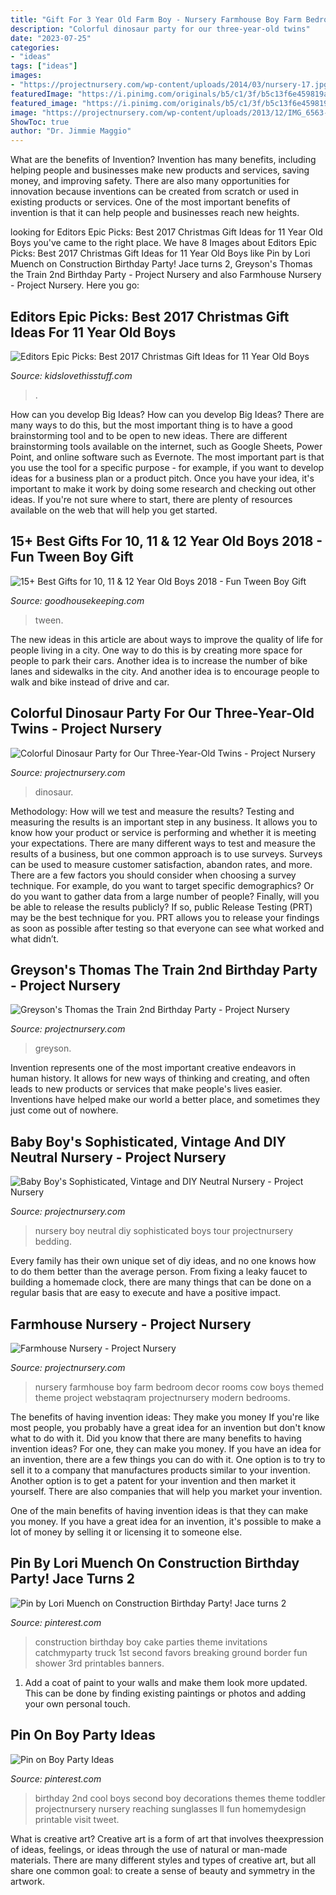 ```yaml
---
title: "Gift For 3 Year Old Farm Boy - Nursery Farmhouse Boy Farm Bedroom Decor Rooms Cow Boys Themed Theme Project Webstaqram Projectnursery Modern Bedrooms"
description: "Colorful dinosaur party for our three-year-old twins"
date: "2023-07-25"
categories:
- "ideas"
tags: ["ideas"]
images:
- "https://projectnursery.com/wp-content/uploads/2014/03/nursery-17.jpg"
featuredImage: "https://i.pinimg.com/originals/b5/c1/3f/b5c13f6e459819aeccee385995c7957a.jpg"
featured_image: "https://i.pinimg.com/originals/b5/c1/3f/b5c13f6e459819aeccee385995c7957a.jpg"
image: "https://projectnursery.com/wp-content/uploads/2013/12/IMG_6563-768x1024.jpg"
ShowToc: true
author: "Dr. Jimmie Maggio"
---
```



What are the benefits of Invention?
Invention has many benefits, including helping people and businesses make new products and services, saving money, and improving safety. There are also many opportunities for innovation because inventions can be created from scratch or used in existing products or services. One of the most important benefits of invention is that it can help people and businesses reach new heights.

	

		
looking for Editors Epic Picks: Best 2017 Christmas Gift Ideas for 11 Year Old Boys you've came to the right place. We have 8 Images about Editors Epic Picks: Best 2017 Christmas Gift Ideas for 11 Year Old Boys like Pin by Lori Muench on Construction Birthday Party! Jace turns 2, Greyson&#039;s Thomas the Train 2nd Birthday Party - Project Nursery and also Farmhouse Nursery - Project Nursery. Here you go:
		
    
## Editors Epic Picks: Best 2017 Christmas Gift Ideas For 11 Year Old Boys

<img loading=lazy src="https://kidslovethisstuff.com/wp-content/uploads/2015/02/11-year-old-boy-with-skateboard-FP.jpg" onerror="this.onerror=null;this.src='https://tse4.mm.bing.net/th?id=OIP.E5szLxsvdoMptjcWmYz2xwHaFL&amp;pid=15.1';" alt="Editors Epic Picks: Best 2017 Christmas Gift Ideas for 11 Year Old Boys">

_Source: kidslovethisstuff.com_

>. 

	

How can you develop Big Ideas?
How can you develop Big Ideas? There are many ways to do this, but the most important thing is to have a good brainstorming tool and to be open to new ideas. There are different brainstorming tools available on the internet, such as Google Sheets, Power Point, and online software such as Evernote. The most important part is that you use the tool for a specific purpose - for example, if you want to develop ideas for a business plan or a product pitch. Once you have your idea, it's important to make it work by doing some research and checking out other ideas. If you're not sure where to start, there are plenty of resources available on the web that will help you get started.

    
## 15+ Best Gifts For 10, 11 &amp; 12 Year Old Boys 2018 - Fun Tween Boy Gift

<img loading=lazy src="https://hips.hearstapps.com/vader-prod.s3.amazonaws.com/1539626219-bloxels-gifts-for-boys-1539626194.jpg?crop=1xw:0.99975xh;center,top&amp;resize=480:*" onerror="this.onerror=null;this.src='https://tse2.mm.bing.net/th?id=OIP.S0ZqfxTDhYjw6WFJgVhgnAHaLH&amp;pid=15.1';" alt="15+ Best Gifts for 10, 11 &amp; 12 Year Old Boys 2018 - Fun Tween Boy Gift">

_Source: goodhousekeeping.com_

>tween. 

	

The new ideas in this article are about ways to improve the quality of life for people living in a city. One way to do this is by creating more space for people to park their cars. Another idea is to increase the number of bike lanes and sidewalks in the city. And another idea is to encourage people to walk and bike instead of drive and car.

    
## Colorful Dinosaur Party For Our Three-Year-Old Twins - Project Nursery

<img loading=lazy src="https://projectnursery.com/wp-content/uploads/2012/09/DSC027761-683x1024.jpg" onerror="this.onerror=null;this.src='https://tse1.mm.bing.net/th?id=OIP.bUEHOTUcsBh6Mg3ySQud3gHaLG&amp;pid=15.1';" alt="Colorful Dinosaur Party for Our Three-Year-Old Twins - Project Nursery">

_Source: projectnursery.com_

>dinosaur. 

	

Methodology: How will we test and measure the results?
Testing and measuring the results is an important step in any business. It allows you to know how your product or service is performing and whether it is meeting your expectations. There are many different ways to test and measure the results of a business, but one common approach is to use surveys. Surveys can be used to measure customer satisfaction, abandon rates, and more.
There are a few factors you should consider when choosing a survey technique. For example, do you want to target specific demographics? Or do you want to gather data from a large number of people? Finally, will you be able to release the results publicly? If so, public Release Testing (PRT) may be the best technique for you. PRT allows you to release your findings as soon as possible after testing so that everyone can see what worked and what didn’t.

    
## Greyson&#039;s Thomas The Train 2nd Birthday Party - Project Nursery

<img loading=lazy src="https://projectnursery.com/wp-content/uploads/2013/12/IMG_6563-768x1024.jpg" onerror="this.onerror=null;this.src='https://tse1.mm.bing.net/th?id=OIP.zbeMHZUJHMUU_1HVFerfawHaJ4&amp;pid=15.1';" alt="Greyson&#039;s Thomas the Train 2nd Birthday Party - Project Nursery">

_Source: projectnursery.com_

>greyson. 

	

Invention represents one of the most important creative endeavors in human history. It allows for new ways of thinking and creating, and often leads to new products or services that make people's lives easier. Inventions have helped make our world a better place, and sometimes they just come out of nowhere.

    
## Baby Boy&#039;s Sophisticated, Vintage And DIY Neutral Nursery - Project Nursery

<img loading=lazy src="https://projectnursery.com/wp-content/uploads/2014/03/nursery-17.jpg" onerror="this.onerror=null;this.src='https://tse4.mm.bing.net/th?id=OIP.FNnrQF1Kr4B0-LRDdVEcJAHaE8&amp;pid=15.1';" alt="Baby Boy&#039;s Sophisticated, Vintage and DIY Neutral Nursery - Project Nursery">

_Source: projectnursery.com_

>nursery boy neutral diy sophisticated boys tour projectnursery bedding. 

	

Every family has their own unique set of diy ideas, and no one knows how to do them better than the average person. From fixing a leaky faucet to building a homemade clock, there are many things that can be done on a regular basis that are easy to execute and have a positive impact.

    
## Farmhouse Nursery - Project Nursery

<img loading=lazy src="https://projectnursery.com/wp-content/uploads/2018/02/Nursery-3.jpg" onerror="this.onerror=null;this.src='https://tse1.mm.bing.net/th?id=OIP.TZ12cKfp_uqkm5B1qlCCygHaJ4&amp;pid=15.1';" alt="Farmhouse Nursery - Project Nursery">

_Source: projectnursery.com_

>nursery farmhouse boy farm bedroom decor rooms cow boys themed theme project webstaqram projectnursery modern bedrooms. 

	

The benefits of having invention ideas: They make you money
If you're like most people, you probably have a great idea for an invention but don't know what to do with it. Did you know that there are many benefits to having invention ideas? For one, they can make you money.
If you have an idea for an invention, there are a few things you can do with it. One option is to try to sell it to a company that manufactures products similar to your invention. Another option is to get a patent for your invention and then market it yourself. There are also companies that will help you market your invention.

One of the main benefits of having invention ideas is that they can make you money. If you have a great idea for an invention, it's possible to make a lot of money by selling it or licensing it to someone else.

    
## Pin By Lori Muench On Construction Birthday Party! Jace Turns 2

<img loading=lazy src="https://i.pinimg.com/originals/b5/c1/3f/b5c13f6e459819aeccee385995c7957a.jpg" onerror="this.onerror=null;this.src='https://tse2.mm.bing.net/th?id=OIP.cKhIL3Msujj6u2ImDREcQgHaJ4&amp;pid=15.1';" alt="Pin by Lori Muench on Construction Birthday Party! Jace turns 2">

_Source: pinterest.com_

>construction birthday boy cake parties theme invitations catchmyparty truck 1st second favors breaking ground border fun shower 3rd printables banners. 

	

1. Add a coat of paint to your walls and make them look more updated. This can be done by finding existing paintings or photos and adding your own personal touch. 

    
## Pin On Boy Party Ideas

<img loading=lazy src="https://i.pinimg.com/736x/5d/59/af/5d59aff21eae4617b5e06665b2ff495a.jpg" onerror="this.onerror=null;this.src='https://tse3.mm.bing.net/th?id=OIP.wN5qyiWv__PxOm5ATQMbZAHaLE&amp;pid=15.1';" alt="Pin on Boy Party Ideas">

_Source: pinterest.com_

>birthday 2nd cool boys second boy decorations themes theme toddler projectnursery nursery reaching sunglasses ll fun homemydesign printable visit tweet. 

	

What is creative art?
Creative art is a form of art that involves theexpression of ideas, feelings, or ideas through the use of natural or man-made materials. There are many different styles and types of creative art, but all share one common goal: to create a sense of beauty and symmetry in the artwork.

